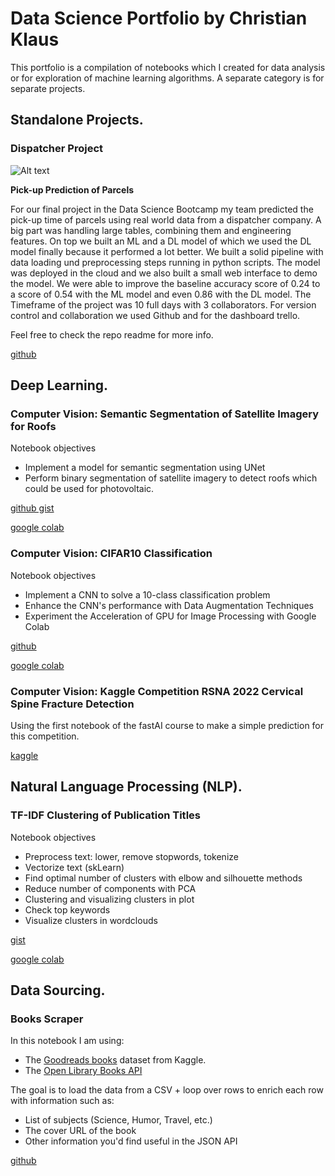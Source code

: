 # Data Science Portfolio by Christian Klaus

This portfolio is a compilation of notebooks which I created for data analysis or for exploration of machine learning algorithms. A separate category is for separate projects.

## Standalone Projects.

### Dispatcher Project 
![Alt text](docs/assets/title.png?sanitize=true)

**Pick-up Prediction of Parcels**

For our final project in the Data Science Bootcamp my team predicted the pick-up time of parcels using real world data from a dispatcher company. A big part was handling large tables, combining them and engineering features. On top we built an ML and a DL model of which we used the DL model finally because it performed a lot better. We built a solid pipeline with data loading und preprocessing steps running in python scripts. The model was deployed in the cloud and we also built a small web interface to demo the model. We were able to improve the baseline accuracy score of 0.24 to a score of 0.54 with the ML model and even 0.86 with the DL model. The Timeframe of the project was 10 full days with 3 collaborators. For version control and collaboration we used Github and for the dashboard trello.

Feel free to check the repo readme for more info.

[github](https://github.com/christianklausML/dispatcher-project)

## Deep Learning.

### Computer Vision: Semantic Segmentation of Satellite Imagery for Roofs

Notebook objectives

* Implement a model for semantic segmentation using UNet
* Perform binary segmentation of satellite imagery to detect roofs which could be used for photovoltaic.

[github gist](https://gist.github.com/christianklausML/a58803aada56f20bd72ba0a1441ad552)

[google colab](https://colab.research.google.com/drive/1ceBAttqzrA2kVMCGetwyeQBMMPx0Pss7?usp=sharing)

### Computer Vision: CIFAR10 Classification

Notebook objectives

* Implement a CNN to solve a 10-class classification problem
* Enhance the CNN's performance with Data Augmentation Techniques
* Experiment the Acceleration of GPU for Image Processing with Google Colab

[github](https://github.com/christianklausML/Notebooks/blob/master/cifar_classification.ipynb)

[google colab](https://colab.research.google.com/drive/1yruCa5zSoQrjJseyBvP3YbvGnxCGozV2?usp=sharing)

### Computer Vision: Kaggle Competition RSNA 2022 Cervical Spine Fracture Detection

Using the first notebook of the fastAI course to make a simple prediction for this competition.

[kaggle](https://www.kaggle.com/code/christianklaus/fastai-approach-is-the-cervical-spine-fractured)

## Natural Language Processing (NLP).

### TF-IDF Clustering of Publication Titles

Notebook objectives

* Preprocess text: lower, remove stopwords, tokenize
* Vectorize text (skLearn)
* Find optimal number of clusters with elbow and silhouette methods
* Reduce number of components with PCA
* Clustering and visualizing clusters in plot
* Check top keywords
* Visualize clusters in wordclouds

[gist](https://gist.github.com/christianklausML/f9580a98d02f31f8714562a89b668f96)

[google colab](https://colab.research.google.com/gist/christianklausML/f9580a98d02f31f8714562a89b668f96/tf-idf_clustering_publication_titles.ipynb#scrollTo=heYK9broSk4K)

## Data Sourcing.

### Books Scraper

In this notebook I am using:

- The [Goodreads books](https://www.kaggle.com/jealousleopard/goodreadsbooks) dataset from Kaggle.
- The [Open Library Books API](https://openlibrary.org/dev/docs/api/books)

The goal is to load the data from a CSV + loop over rows to enrich each row with information such as:

- List of subjects (Science, Humor, Travel, etc.)
- The cover URL of the book
- Other information you'd find useful in the JSON API

[github](https://github.com/christianklausML/Notebooks/blob/master/books_scraper.ipynb)
